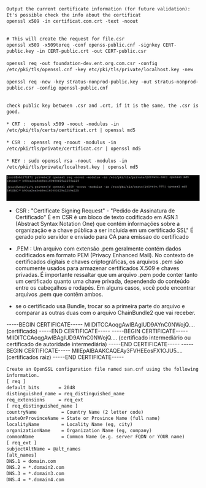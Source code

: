 ```
Output the current certificate information (for future validation): It's possible check the info about the certificat
openssl x509 -in certificat.com.crt -text -noout

```

```

# This will create the request for file.csr
openssl x509 -x509toreq -conf openss-public.cnf -signkey CERT-public.key -in CERT-public.crt -out CERT-public.csr

openssl req -out foundation-dev.ent.org.com.csr -config /etc/pki/tls/openssl.cnf -key etc/pki/tls/private/localhost.key -new

openssl req -new -key stratus-nonprod-public.key -out stratus-nonprod-public.csr -config openssl-public.cnf


```

```
check public key between .csr and .crt, if it is the same, the .csr is good.

* CRT :  openssl x509 -noout -modulus -in /etc/pki/tls/certs/certificat.crt | openssl md5

* CSR :  openssl req -noout -modulus -in /etc/pki/tls/private/certificat.csr | openssl md5

* KEY : sudo openssl rsa -noout -modulus -in /etc/pki/tls/private/localhost.key | openssl md5

```

![Cert.](/images/cert.jpg "This is a sample image.")




* CSR : "Certificate Signing Request" - "Pedido de Assinatura de Certificado" É em CSR é um bloco de texto codificado em ASN.1 (Abstract Syntax Notation One) que contém informações sobre a organização e a chave pública a ser incluída em um certificado SSL" 
É gerado pelo servidor e enviado para CA para emissao do certificado

 

* .PEM : Um arquivo com extensão .pem geralmente contém dados codificados em formato PEM (Privacy Enhanced Mail). No contexto de certificados 
digitais e chaves criptográficas, os arquivos .pem são comumente usados para armazenar certificados X.509 e chaves privadas. 
É importante ressaltar que um arquivo .pem pode conter tanto um certificado quanto uma chave privada, dependendo do conteúdo 
entre os cabeçalhos e rodapés. Em alguns casos, você pode encontrar arquivos .pem que contêm ambos.



* se o certificado usa Bundle, trocar so a primeira parte do arquivo e comparar as outras duas com o arquivo ChainBundle2 que vai receber.

 -----BEGIN CERTIFICATE-----
MIIDITCCAoqgAwIBAgIUD9AYnC0NWojQ.... (certificado)
-----END CERTIFICATE-----
-----BEGIN CERTIFICATE-----
MIIDITCCAoqgAwIBAgIUD9AYnC0NWojQ.... (certificado intermediário ou certificado de autoridade intermediária)
-----END CERTIFICATE-----
-----BEGIN CERTIFICATE-----
MIIEpAIBAAKCAQEAy3FVHEEosFX1OJU5.... (certificados raiz)
-----END CERTIFICATE-----






```
Create an OpenSSL configuration file named san.cnf using the following information.
[ req ]
default_bits       = 2048
distinguished_name = req_distinguished_name
req_extensions     = req_ext
[ req_distinguished_name ]
countryName         = Country Name (2 letter code)
stateOrProvinceName = State or Province Name (full name)
localityName        = Locality Name (eg, city)
organizationName    = Organization Name (eg, company)
commonName          = Common Name (e.g. server FQDN or YOUR name)
[ req_ext ]
subjectAltName = @alt_names
[alt_names]
DNS.1 = domain.com
DNS.2 = *.domain2.com
DNS.3 = *.domain3.com
DNS.4 = *.domain4.com



```









